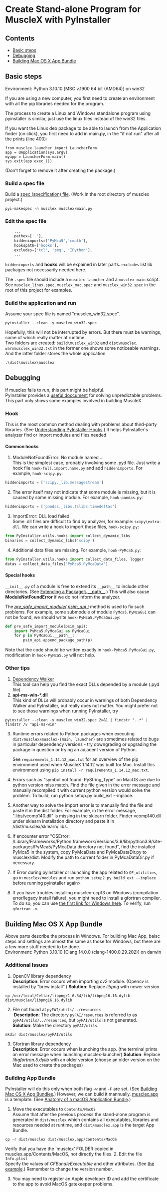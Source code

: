 # Create Stand-alone Program for MuscleX with PyInstaller
## Contents
- [Basic steps](#basic-steps)
- [Debugging](#debugging)
- [Building Mac OS X App Bundle](#building-mac-os-x-app-bundle)

## Basic steps
Environment: Python 3.10.10 [MSC v.1900 64 bit (AMD64)] on win32

If you are using a new computer, you first need to create an environment with all the pip libraries needed for the program.

The process to create a Linux and Windows standalone program using pyinstaller is similar, just use the linux files instead of the win32 files.

If you want the Linux deb package to be able to launch from the Application finder (on click), you first need to add in main.py, in the "if not run" after all the prints (line 400):
```
from musclex.launcher import LauncherForm
app = QApplication(sys.argv)
myapp = LauncherForm.main()
sys.exit(app.exec_())
```
(Don't forget to remove it after creating the package.)

### Build a spec file
Build a [spec (specification) file][1]. (Work in the root directory
of musclex project.)
```
pyi-makespec -n musclex musclex/main.py
```
### Edit the spec file
```python
    ...
    pathex=['.'],
    hiddenimports=['PyMca5','cmath'],
    hookspath=['hooks'],
    excludes=['tcl', 'zmq', 'IPython'],
    ...
```
`hiddenimports` and **hooks** will be expained in later parts. 
`excludes` list lib packages not necessarily needed here.

The `.spec` file should include a `musclex-launcher` and a `musclex-main` script.
See `musclex_linux.spec`, `musclex_mac.spec` and `musclex_win32.spec` in the root of this project 
for examples.

### Build the application and run
Assume your spec file is named "musclex_win32.spec".
```
pyinstaller --clean -y musclex_win32.spec
```
Hopefully, this will not be interrupted by errors. But there must be
warnings, some of which really matter at runtime.  
Two folders are created: `build\musclex_win32` and `dist\musclex`.
`warnmusclex_win32.txt` in the former one shows some noticeable
warnings. And the latter folder stores the whole application.
```
.\dist\musclex\musclex
```

## Debugging
If musclex fails to run, this part might be helpful.  
PyInstaller provides a [useful doccument][2] for solving unpredictable
problems. This part only shows some examples involved in building
MuscleX.
### Hook
This is the most common method dealing with problems about third-party
libraries. (See [Understanding PyInstaller Hooks][3].) It helps
PyInstaller's analyzer find or import modules and files needed.
#### Common hooks
1. ModuleNotFoundError: No module named ...  
  This is the simplest case, probably involving some .pyd file. Just
  write a hook file `hook-full.import.name.py` and add `hiddenimports`.
  For example, `hook-scipy.py`:
```python
hiddenimports = ['scipy._lib.messagestream']
```

2. The error itself may not indicate that some module is missing, but
  it is caused by some missing module. For example, `hook-pandas.py`:
```python
hiddenimports = ['pandas._libs.tslibs.timedeltas']
```

3. ImportError: DLL load failed  
  Some .dll files are difficult to find by analyzer, for example:
  `scipy\extra-dll`. We can write a hook to import those files,
  `hook-scipy.py`:
```python
from PyInstaller.utils.hooks import collect_dynamic_libs
binaries = collect_dynamic_libs('scipy')
```

4. Additional data files are missing. For example, `hook-PyMca5.py`:
```python
from PyInstaller.utils.hooks import collect_data_files, logger
datas = collect_data_files('PyMca5.PyMcaData')
```

#### Special hooks
`__init__.py` of a module is free to extend its `__path__` to 
include other directories. (See [Extending a Package’s \_\_path__][4].)
This will also cause **ModuleNotFoundError** if we do not inform the
analyzer.

The [*pre_safe_import_module( psim_api )*][5] method is used to fix
such problems. For example, some submodule of module `PyMca5.PyMcaGui`
can not be found, we should write `hook-PyMca5.PyMcaGui.py`:
```python
def pre_safe_import_module(psim_api):
    import PyMca5.PyMcaGui as PyMcaGui
    for p in PyMcaGui.__path__:
        psim_api.append_package_path(p)
```
Note that the code should be written exactly in `hook-PyMca5.PyMcaGui.py`,
modification in `hook-PyMca5.py` will not help.

### Other tips
1. [Dependency Walker][6]  
  This tool can help you find the exact DLLs depended by a module (.pyd
  file).
2. **api-ms-win-\*.dll**  
  This kind of DLLs will probably occur in warnings of both Dependency
  Walker and PyInstaller, but really does not matter. You might prefer
  not to see those warnings when running PyInstaller, try
```
pyinstaller --clean -y musclex_win32.spec 2>&1 | findstr "..*" | findstr /v "api-ms-win"
```
3. Runtime errors related to Python packages when executing `dist/musclex/musclex-{main, launcher}` 
   are sometimes related to bugs in particular dependency versions - try
   downgrading or upgrading the package in question or trying an adjacent 
   version of Python. 
   
   See `requirements_1.14.12_mac.txt` for an overview of the pip environment used
   when MuscleX 1.14.12 was built for Mac. Install this environment using 
   `pip install -r requirements_1.14.12_mac.txt`.  
4. Errors such as "symbol not found: PyString_Type" on MacOS are due to python version miss match. Find the file given in the error message and manually recompiled it with current python version would solve the problem. To build, run python setup.py build_ext --inplace.  
5. Another way to solve the import error is to manually find the file and paste it in the dist folder. For example, in the error message, ".libs/vcomp140.dll" is missing in the sklearn folder. Finder vcomp140.dll under sklearn installation directory and paste it in /dist/musclex/sklearn/.libs.  
6. If encounter error "OSError: /Library/Frameworks/Python.framework/Versions/3.9/lib/python3.9/site-packages/PyMca5/PyMcaData directory not found", find the installed PyMca5 in the system, copy PyMcaData and PyMcaDataDir.py to musclex/dist. Modify the path to current folder in PyMcaDataDir.py if necessary.
7. If Error during pyinstaller or launching the app related to `QF_utilities`, go in `musclex/modules` and run `python setup2.py build_ext --inplace` before running pyinstaller again>
8. If you have troubles installing musclex-ccp13 on Windows (compilation error/legacy install failure), you might need to install a gfortran compiler. To do so, you can use [the first link for Windows here](https://fortran-lang.org/en/learn/os_setup/install_gfortran/). To verify, run `gfortran -v`.

## Building Mac OS X App Bundle
Above parts describe the process in Windows. For building Mac App, baisc
steps and settings are almost the same as those for Windows,  but there
are a few more stuff needed to be done.  
Environment: Python 3.10.10 [Clang 14.0.0 (clang-1400.0.29.202)] on darwin
### Additional Issues
1. OpenCV library dependency  
  **Description**: Error occurs when importing *cv2* module. (Opencv is
  installed by "brew install".)
  **Solution**: Replace *libpng* with newer version
```
cp /usr/local/Cellar/libpng/1.6.34/lib/libpng16.16.dylib dist/musclex/libpng16.16.dylib
```

2. File not found at `pyFAI/utils/../resources`  
  **Description**: The directory `pyFAI/resources` is referred to as
  `pyFAI/utils/../resources`, but `pyFAI/utils` is not generated.  
  **Solution**: Make the directory `pyFAI/utils`.
```
mkdir dist/musclex/pyFAI/utils
```

3. Gfortran library dependency  
  **Description**: Error occurs when launching the app. (the terminal prints an error message 
  when launching musclex-launcher)
  **Solution**: Replace *libgfortran.5.dylib* with an older version (choose an older version on the Mac used to create the packages)

### Building App Bundle
PyInstaller will do this only when both flag `-w` and `-F` are set. (See
[Building Mac OS X App Bundles][7].) However, we can build it mannually.
[musclex.app](../../dist/) is a template. (See [Anatomy of a macOS
Application Bundle][8].)
1. Move the executables to `Contents/MacOS`  
  Assume that after the previous process the stand-alone program is
  generated in `dist/musclex` which contains all executables, libraries
  and resources needed at runtime, and `dist/musclex.app` is the target
  App Bundle.
```
cp -r dist/musclex dist/musclex.app/Contents/MacOS
```
Verify that you have the 'musclex' FOLDER copied in musclex.app/Contents/MacOS, not directly the files.
2. Edit the file `Info.plist`  
  Specify the values of *CFBundleExecutable* and other attributes. (See
  [the example](../../dist/musclex.app/Contents/Info.plist).)
  Remember to change the version number. 
  
3. You may need to register an Apple developer ID and add the certificate to the app to avoid MacOS gatekeeper problems.


[1]:https://pyinstaller.readthedocs.io/en/v3.3.1/spec-files.html
[2]:https://pyinstaller.readthedocs.io/en/v3.3.1/when-things-go-wrong.html
[3]:https://pyinstaller.readthedocs.io/en/v3.3.1/hooks.html
[4]:https://pyinstaller.readthedocs.io/en/v3.3.1/when-things-go-wrong.html#extending-a-package-s-path
[5]:https://pyinstaller.readthedocs.io/en/v3.3.1/hooks.html#the-pre-safe-import-module-psim-api-method
[6]:http://www.dependencywalker.com/
[7]:https://pyinstaller.readthedocs.io/en/v3.3.1/usage.html#building-mac-os-x-app-bundles
[8]:https://developer.apple.com/library/content/documentation/CoreFoundation/Conceptual/CFBundles/BundleTypes/BundleTypes.html#//apple_ref/doc/uid/10000123i-CH101-SW19
